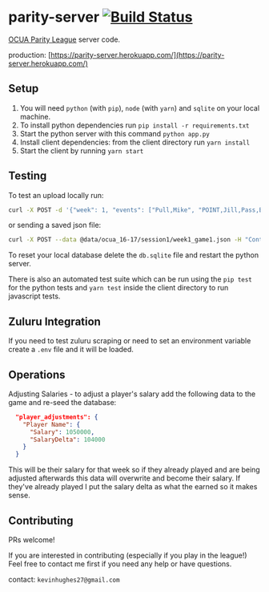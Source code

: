 parity-server [![Build Status](https://travis-ci.org/kevinhughes27/parity-server.svg?branch=master)](https://travis-ci.org/kevinhughes27/parity-server)
=============

[OCUA Parity League](http://www.ocua.ca/Parity-League) server code.

production: [https://parity-server.herokuapp.com/](https://parity-server.herokuapp.com/)


Setup
-----

1. You will need `python` (with `pip`), `node` (with `yarn`) and `sqlite` on your local machine.
2. To install python dependencies run `pip install -r requirements.txt`
3. Start the python server with this command `python app.py`
4. Install client dependencies: from the client directory run `yarn install`
5. Start the client by running `yarn start`


Testing
-------

To test an upload locally run:

```sh
curl -X POST -d '{"week": 1, "events": ["Pull,Mike", "POINT,Jill,Pass,Bob"]}' -H "Content-Type: application/json" http://localhost:5000/upload
```

or sending a saved json file:

```sh
curl -X POST --data @data/ocua_16-17/session1/week1_game1.json -H "Content-Type: application/json" http://localhost:5000/upload
```

To reset your local database delete the `db.sqlite` file and restart the python server.

There is also an automated test suite which can be run using the `pip test` for the python tests and `yarn test` inside the client directory to run javascript tests.


Zuluru Integration
------------------

If you need to test zuluru scraping or need to set an environment variable create a `.env` file and it will be loaded.


Operations
----------

Adjusting Salaries - to adjust a player's salary add the following data to the game and re-seed the database:

```json
  "player_adjustments": {
    "Player Name": {
      "Salary": 1050000,
      "SalaryDelta": 104000
    }
  }
```

This will be their salary for that week so if they already played and are being adjusted afterwards this data will overwrite and become their salary. If they've already played I put the salary delta as what the earned so it makes sense.

Contributing
------------

PRs welcome!

If you are interested in contributing (especially if you play in the league!) Feel free to contact me first if you need any help or have questions.

contact: `kevinhughes27@gmail.com`
